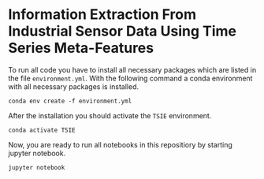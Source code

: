 # Information Extraction From Industrial Sensor Data Using Time Series Meta-Features

To run all code you have to install all necessary packages which are listed in the file ```environment.yml```.
With the following command a conda environment with all necessary packages is installed.

```conda env create -f environment.yml```

After the installation you should activate the ```TSIE``` environment.

```conda activate TSIE```

Now, you are ready to run all notebooks in this repositiory by starting jupyter notebook.

```jupyter notebook```